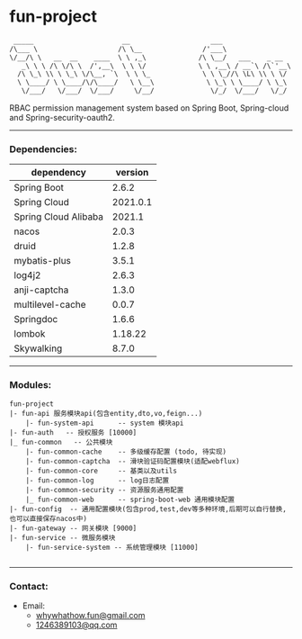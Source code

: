 # fun-project


```txt
 _____                      __                    ___                               ___
/\___ \                    /\ \__               /'___\                            /'___\
\/__/\ \   __  __    ____  \ \ ,_\             /\ \__/   ___    _ __             /\ \__/  __  __    ___
   _\ \ \ /\ \/\ \  /',__\  \ \ \/             \ \ ,__\ / __`\ /\`'__\           \ \ ,__\/\ \/\ \ /' _ `\
  /\ \_\ \\ \ \_\ \/\__, `\  \ \ \_             \ \ \_//\ \L\ \\ \ \/             \ \ \_/\ \ \_\ \/\ \/\ \
  \ \____/ \ \____/\/\____/   \ \__\             \ \_\ \ \____/ \ \_\              \ \_\  \ \____/\ \_\ \_\
   \/___/   \/___/  \/___/     \/__/              \/_/  \/___/   \/_/               \/_/   \/___/  \/_/\/_/

```



RBAC permission management system based on Spring Boot, Spring-cloud and Spring-security-oauth2. 

---
### Dependencies: 

| dependency           | version  |
| -------------------- | -------- |
| Spring Boot          | 2.6.2    |
| Spring Cloud         | 2021.0.1 |
| Spring Cloud Alibaba | 2021.1   |
| nacos                | 2.0.3    |
| druid                | 1.2.8    |
| mybatis-plus         | 3.5.1    |
| log4j2               | 2.6.3    |
| anji-captcha         | 1.3.0    |
| multilevel-cache     | 0.0.7    |
| Springdoc            | 1.6.6    |
| lombok               | 1.18.22  |
| Skywalking           | 8.7.0    |
---
### Modules:

```
fun-project
|- fun-api 服务模块api(包含entity,dto,vo,feign...)
	|- fun-system-api      -- system 模块api
|- fun-auth   -- 授权服务 [10000] 
|_ fun-common   -- 公共模块  
	|- fun-common-cache    -- 多级缓存配置 (todo, 待实现)
	|- fun-common-captcha  -- 滑块验证码配置模块(适配webflux)
	|- fun-common-core     -- 基类以及utils 
	|- fun-common-log      -- log日志配置
    |- fun-common-security -- 资源服务通用配置
    |_ fun-common-web      -- spring-boot-web 通用模块配置
|- fun-config  -- 通用配置模块(包含prod,test,dev等多种环境,后期可以自行替换,也可以直接保存nacos中)
|- fun-gateway -- 网关模块 [9000]
|- fun-service -- 微服务模块
	|- fun-service-system -- 系统管理模块 [11000]
    
```
---
### Contact:

- Email:
  - whywhathow.fun@gmail.com
  - 1246389103@qq.com



